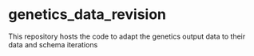 # genetics_data_revision
This repository hosts the code to adapt the genetics output data to their data and schema iterations
